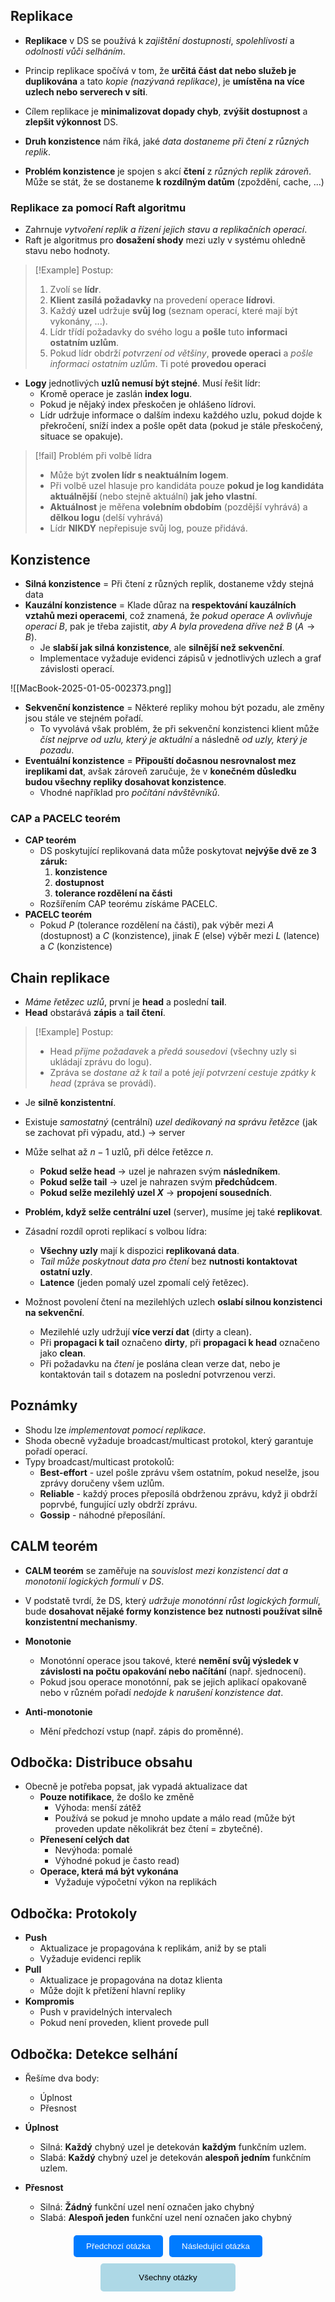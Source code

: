 ## Replikace
- **Replikace** v DS se používá k *zajištění dostupnosti*, *spolehlivosti* a *odolnosti vůči selháním*.
- Princip replikace spočívá v tom, že **určitá část dat nebo služeb je duplikována** a tato *kopie (nazývaná replikace)*, je **umístěna na více uzlech nebo serverech v síti**.
- Cílem replikace je **minimalizovat dopady chyb**, **zvýšit dostupnost** a **zlepšit výkonnost** DS.

- **Druh konzistence** nám říká, jaké *data dostaneme při čtení z různých replik*.
- **Problém konzistence** je spojen s akcí **čtení** z *různých replik zároveň*. Může se stát, že se dostaneme **k rozdílným datům** (zpoždění, cache, ...)

### Replikace za pomocí Raft algoritmu
- Zahrnuje *vytvoření replik a řízení jejich stavu a replikačních operací*.
- Raft je algoritmus pro **dosažení shody** mezi uzly v systému ohledně stavu nebo hodnoty.

>[!Example] Postup:
>1. Zvolí se **lídr**.
>2. **Klient zasílá požadavky** na provedení operace **lídrovi**.
>3. Každý **uzel** udržuje **svůj log** (seznam operací, které mají být vykonány, ...).
>4. Lídr třídí požadavky do svého logu a **pošle** tuto **informaci ostatním uzlům**.
>5. Pokud lídr obdrží *potvrzení od většiny*, **provede operaci** a *pošle informaci ostatním uzlům*. Ti poté **provedou operaci**

- **Logy** jednotlivých **uzlů nemusí být stejné**. Musí řešit lídr:
	- Kromě operace je zaslán **index logu**.
	- Pokud je nějaký index přeskočen je ohlášeno lídrovi.
	- Lídr udržuje informace o dalším indexu každého uzlu, pokud dojde k překročení, sníží index a pošle opět data (pokud je stále přeskočený, situace se opakuje).

>[!fail] Problém při volbě lídra
>- Může být **zvolen lídr s neaktuálním logem**.
>- Při volbě uzel hlasuje pro kandidáta pouze **pokud je log kandidáta aktuálnější** (nebo stejně aktuální) **jak jeho vlastní**.
>- **Aktuálnost** je měřena **volebním obdobím** (pozdější vyhrává) a **dělkou logu** (delší vyhrává)
>- Lídr **NIKDY** nepřepisuje svůj log, pouze přidává.

## Konzistence
- **Silná konzistence** = Při čtení z různých replik, dostaneme vždy stejná data
- **Kauzální konzistence** = Klade důraz na **respektování kauzálních vztahů mezi operacemi**, což znamená, že *pokud operace $A$ ovlivňuje operaci $B$*, pak je třeba zajistit, *aby $A$ byla provedena dříve než $B$* ($A \rightarrow B$).
	- Je **slabší jak silná konzistence**, ale **silnější než sekvenční**.
	- Implementace vyžaduje evidenci zápisů v jednotlivých uzlech a graf závislosti operací.

![[MacBook-2025-01-05-002373.png]]

- **Sekvenční konzistence** = Některé repliky mohou být pozadu, ale změny jsou stále ve stejném pořadí.
	- To vyvolává však problém, že při sekvenční konzistenci klient může *číst nejprve od uzlu, který je aktuální* a následně *od uzly, který je pozadu*.
- **Eventuální konzistence** = **Připouští dočasnou nesrovnalost mez ireplikami dat**, avšak zároveň zaručuje, že v **konečném důsledku budou všechny repliky dosahovat konzistence**.
	- Vhodné například pro *počítání návštěvníků*.

### CAP a PACELC teorém
- **CAP teorém**
	- DS poskytující replikovaná data může poskytovat **nejvýše dvě ze $3$ záruk:**
		1. **konzistence**
		2. **dostupnost**
		3. **tolerance rozdělení na části**
	- Rozšířením CAP teorému získáme PACELC.
- **PACELC teorém**
	- Pokud $P$ (tolerance rozdělení na části), pak výběr mezi $A$ (dostupnost) a $C$ (konzistence), jinak $E$ (else) výběr mezi $L$ (latence) a $C$ (konzistence)

## Chain replikace
- *Máme řetězec uzlů*, první je **head** a poslední **tail**.
- **Head** obstarává **zápis** a **tail čtení**.

>[!Example] Postup:
>- Head *přijme požadavek* a *předá sousedovi* (všechny uzly si ukládají zprávu do logu).
>- Zpráva se *dostane až k tail* a poté *její potvrzení cestuje zpátky k head* (zpráva se provádí).

- Je **silně konzistentní**.

- Existuje *samostatný* (centrální) *uzel dedikovaný na správu řetězce* (jak se zachovat při výpadu, atd.) $\rightarrow$ server

- Může selhat až $n-1$ uzlů, při délce řetězce $n$.
	- **Pokud selže head** $\rightarrow$ uzel je nahrazen svým **následníkem**.
	- **Pokud selže tail** $\rightarrow$ uzel je nahrazen svým **předchůdcem**.
	- **Pokud selže mezilehlý uzel $X$** $\rightarrow$ **propojení sousedních**.
- **Problém, když selže centrální uzel** (server), musíme jej také **replikovat**.

- Zásadní rozdíl oproti replikací s volbou lídra:
	- **Všechny uzly** mají k dispozici **replikovaná data**.
	- *Tail může poskytnout data pro čtení* bez **nutnosti kontaktovat ostatní uzly**.
	- **Latence** (jeden pomalý uzel zpomalí celý řetězec).

- Možnost povolení čtení na mezilehlých uzlech **oslabí silnou konzistenci na sekvenční**.
	- Mezilehlé uzly udržují **více verzí dat** (dirty a clean).
	- Při **propagaci k tail** označeno **dirty**, při **propagaci k head** označeno jako **clean**.
	- Při požadavku na *čtení* je poslána clean verze dat, nebo je kontaktován tail s dotazem na poslední potvrzenou verzi.

## Poznámky
- Shodu lze *implementovat pomocí replikace*.
- Shoda obecně vyžaduje broadcast/multicast protokol, který garantuje pořadí operací.
- Typy broadcast/multicast protokolů:
	- **Best-effort** - uzel pošle zprávu všem ostatním, pokud neselže, jsou zprávy doručeny všem uzlům.
	- **Reliable** - každý proces přeposílá obdrženou zprávu, když ji obdrží poprvbé, fungující uzly obdrží zprávu.
	- **Gossip** - náhodné přeposílání.

## CALM teorém
- **CALM teorém** se zaměřuje na *souvislost mezi konzistencí dat a monotonií logických formulí v DS*.
- V podstatě tvrdí, že DS, který *udržuje monotónní růst logických formulí*, bude **dosahovat nějaké formy konzistence bez nutnosti používat silně konzistentní mechanismy**.

- **Monotonie**
	- Monotónní operace jsou takové, které **nemění svůj výsledek v závislosti na počtu opakování nebo načítání** (např. sjednocení).
	- Pokud jsou operace monotónní, pak se jejich aplikací opakovaně nebo v různém pořadí *nedojde k narušení konzistence dat*.
- **Anti-monotonie**
	- Mění předchozí vstup (např. zápis do proměnné).

## Odbočka: Distribuce obsahu
- Obecně je potřeba popsat, jak vypadá aktualizace dat
	- **Pouze notifikace**, že došlo ke změně
		- Výhoda: menší zátěž
		- Používá se pokud je mnoho update a málo read (může být proveden update několikrát bez čtení = zbytečné).
	- **Přenesení celých dat**
		- Nevýhoda: pomalé
		- Výhodné pokud je často read)
	- **Operace, která má být vykonána**
		- Vyžaduje výpočetní výkon na replikách

## Odbočka: Protokoly
- **Push**
	- Aktualizace je propagována k replikám, aniž by se ptali
	- Vyžaduje evidenci replik
- **Pull**
	- Aktualizace je propagována na dotaz klienta
	- Může dojít k přetížení hlavní repliky
- **Kompromis**
	- Push v pravidelných intervalech
	- Pokud není proveden, klient provede pull

## Odbočka: Detekce selhání
- Řešíme dva body:
	- Úplnost
	- Přesnost

- **Úplnost**
	- Silná: **Každý** chybný uzel je detekován **každým** funkčním uzlem.
	- Slabá: **Každý** chybný uzel je detekován **alespoň jedním** funkčním uzlem.
- **Přesnost**
	- Silná: **Žádný** funkční uzel není označen jako chybný
	- Slabá: **Alespoň jeden** funkční uzel není označen jako chybný

<div style="text-align: center; margin-top: 20px;">
    <!-- Horní tlačítka -->
    <div style="display: flex; justify-content: center; gap: 10px; margin-bottom: 10px;">
        <a href="obsidian://open?vault=SZZ-Otazky2024&file=Obor%20AINF-VS%2FPovinn%C4%9B%20voliteln%C3%A9%20p%C5%99edm%C4%9Bty%2FGlob%C3%A1ln%C3%AD%20stav%20v%20DS" style="text-decoration: none;">
            <button style="padding: 10px 20px; background-color: #007BFF; color: white; border: none; border-radius: 5px; cursor: pointer;">
                Předchozí otázka
            </button>
        </a>
        <a href="obsidian://open?vault=SZZ-Otazky2024&file=Obor%20AINF-VS%2FPovinn%C4%9B%20voliteln%C3%A9%20p%C5%99edm%C4%9Bty%2FChord%20syst%C3%A9m" style="text-decoration: none;">
            <button style="padding: 10px 20px; background-color: #007BFF; color: white; border: none; border-radius: 5px; cursor: pointer;">
                Následující otázka
            </button>
        </a>
    </div>
    <!-- Spodní tlačítko -->
    <a href="obsidian://open?vault=SZZ-Otazky2024&file=Obor%20AINF-VS%2F2.%20Povinn%C4%9B%20voliteln%C3%A9%20p%C5%99edm%C4%9Bty" style="text-decoration: none;">
        <button style="padding: 15px 30px; background-color: #ADD8E6; color: black; border: none; border-radius: 5px; cursor: pointer; width: 43%;">
            Všechny otázky
        </button>
    </a>
</div>